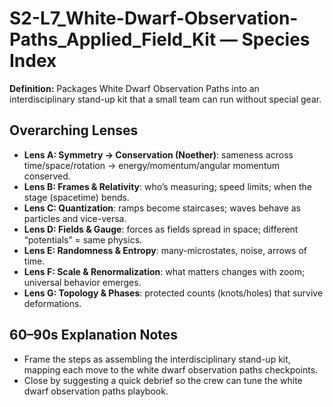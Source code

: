 # S2-L7_White-Dwarf-Observation-Paths_Applied_Field_Kit — Species Index
**Definition:** Packages White Dwarf Observation Paths into an interdisciplinary stand-up kit that a small team can run without special gear.
## Overarching Lenses

- **Lens A: Symmetry -> Conservation (Noether)**: sameness across time/space/rotation → energy/momentum/angular momentum conserved.
- **Lens B: Frames & Relativity**: who’s measuring; speed limits; when the stage (spacetime) bends.
- **Lens C: Quantization**: ramps become staircases; waves behave as particles and vice-versa.
- **Lens D: Fields & Gauge**: forces as fields spread in space; different “potentials” = same physics.
- **Lens E: Randomness & Entropy**: many-microstates, noise, arrows of time.
- **Lens F: Scale & Renormalization**: what matters changes with zoom; universal behavior emerges.
- **Lens G: Topology & Phases**: protected counts (knots/holes) that survive deformations.

## 60–90s Explanation Notes
- Frame the steps as assembling the interdisciplinary stand-up kit, mapping each move to the white dwarf observation paths checkpoints.
- Close by suggesting a quick debrief so the crew can tune the white dwarf observation paths playbook.
